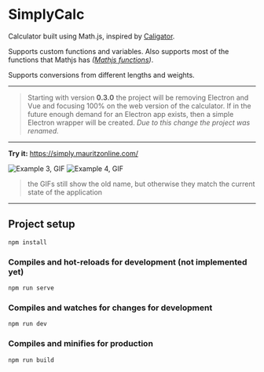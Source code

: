 # SimplyCalc

Calculator built using Math.js, inspired by [Caligator](https://github.com/sarthology/caligator).

Supports custom functions and variables. Also supports most of the functions that Mathjs has _([Mathjs functions](https://mathjs.org/docs/reference/functions.html))_.

Supports conversions from different lengths and weights.

---

> Starting with version **0.3.0** the project will be removing Electron and Vue and focusing 100% on the web version of the calculator. If in the future enough demand for an Electron app exists, then a simple Electron wrapper will be created.
> _Due to this change the project was renamed._

---

**Try it:** https://simply.mauritzonline.com/

![Example 3, GIF](https://cdn.mauritzonline.com/simplycalc/example_3.gif)
![Example 4, GIF](https://cdn.mauritzonline.com/simplycalc/example_4.gif)

> the GIFs still show the old name, but otherwise they match the current state of the application

---

## Project setup

```
npm install
```

### Compiles and hot-reloads for development (not implemented yet)

```
npm run serve
```

### Compiles and watches for changes for development

```
npm run dev
```

### Compiles and minifies for production

```
npm run build
```
